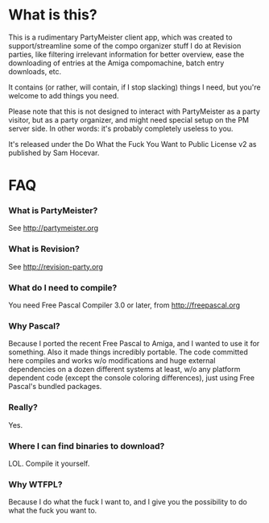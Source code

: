 # What is this?
This is a rudimentary PartyMeister client app, which was created to
support/streamline some of the compo organizer stuff I do at Revision
parties, like filtering irrelevant information for better overview,
ease the downloading of entries at the Amiga compomachine, batch
entry downloads, etc.

It contains (or rather, will contain, if I stop slacking) things I need,
but you're welcome to add things you need.

Please note that this is not designed to interact with PartyMeister as
a party visitor, but as a party organizer, and might need special setup
on the PM server side. In other words: it's probably completely useless
to you.

It's released under the Do What the Fuck You Want to Public License v2
as published by Sam Hocevar.

# FAQ
### What is PartyMeister?
See http://partymeister.org

### What is Revision?
See http://revision-party.org

### What do I need to compile?
You need Free Pascal Compiler 3.0 or later, from http://freepascal.org

### Why Pascal?
Because I ported the recent Free Pascal to Amiga, and I wanted to use
it for something. Also it made things incredibly portable. The code
committed here compiles and works w/o modifications and huge external
dependencies on a dozen different systems at least, w/o any platform 
dependent code (except the console coloring differences), just using 
Free Pascal's bundled packages.

### Really?
Yes.

### Where I can find binaries to download?
LOL. Compile it yourself.

### Why WTFPL?
Because I do what the fuck I want to, and I give you the possibility
to do what the fuck you want to.
